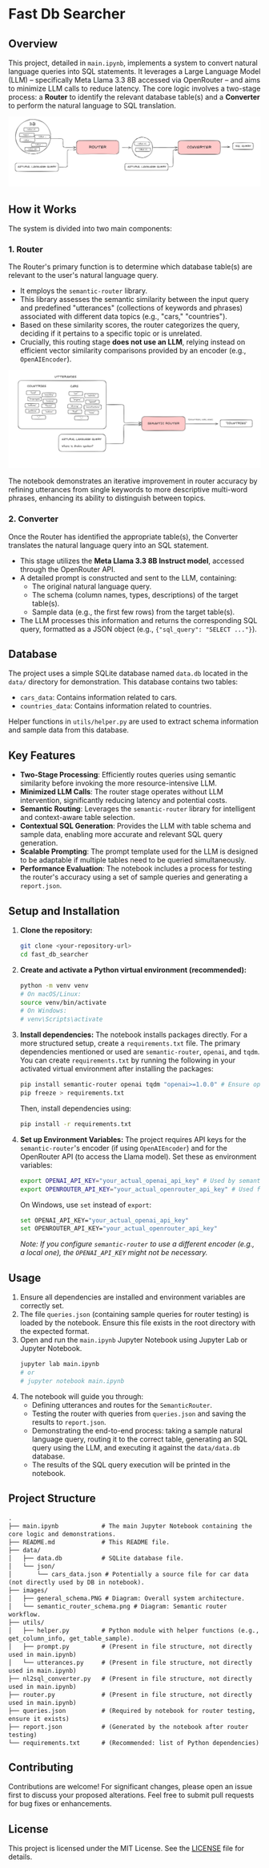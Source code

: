 # Fast Db Searcher

## Overview

This project, detailed in `main.ipynb`, implements a system to convert natural language queries into SQL statements. It leverages a Large Language Model (LLM) – specifically Meta Llama 3.3 8B accessed via OpenRouter – and aims to minimize LLM calls to reduce latency. The core logic involves a two-stage process: a **Router** to identify the relevant database table(s) and a **Converter** to perform the natural language to SQL translation.

![Overall Schema](images/general_schema.png)

## How it Works

The system is divided into two main components:

### 1. Router

The Router's primary function is to determine which database table(s) are relevant to the user's natural language query.
- It employs the `semantic-router` library.
- This library assesses the semantic similarity between the input query and predefined "utterances" (collections of keywords and phrases) associated with different data topics (e.g., "cars," "countries").
- Based on these similarity scores, the router categorizes the query, deciding if it pertains to a specific topic or is unrelated.
- Crucially, this routing stage **does not use an LLM**, relying instead on efficient vector similarity comparisons provided by an encoder (e.g., `OpenAIEncoder`).

![Semantic Router Schema](images/semantic_router_schema.png)

The notebook demonstrates an iterative improvement in router accuracy by refining utterances from single keywords to more descriptive multi-word phrases, enhancing its ability to distinguish between topics.

### 2. Converter

Once the Router has identified the appropriate table(s), the Converter translates the natural language query into an SQL statement.
- This stage utilizes the **Meta Llama 3.3 8B Instruct model**, accessed through the OpenRouter API.
- A detailed prompt is constructed and sent to the LLM, containing:
    - The original natural language query.
    - The schema (column names, types, descriptions) of the target table(s).
    - Sample data (e.g., the first few rows) from the target table(s).
- The LLM processes this information and returns the corresponding SQL query, formatted as a JSON object (e.g., `{"sql_query": "SELECT ..."}`).

## Database

The project uses a simple SQLite database named `data.db` located in the `data/` directory for demonstration. This database contains two tables:
- `cars_data`: Contains information related to cars.
- `countries_data`: Contains information related to countries.

Helper functions in `utils/helper.py` are used to extract schema information and sample data from this database.

## Key Features

- **Two-Stage Processing**: Efficiently routes queries using semantic similarity before invoking the more resource-intensive LLM.
- **Minimized LLM Calls**: The router stage operates without LLM intervention, significantly reducing latency and potential costs.
- **Semantic Routing**: Leverages the `semantic-router` library for intelligent and context-aware table selection.
- **Contextual SQL Generation**: Provides the LLM with table schema and sample data, enabling more accurate and relevant SQL query generation.
- **Scalable Prompting**: The prompt template used for the LLM is designed to be adaptable if multiple tables need to be queried simultaneously.
- **Performance Evaluation**: The notebook includes a process for testing the router's accuracy using a set of sample queries and generating a `report.json`.

## Setup and Installation

1.  **Clone the repository:**
    ```bash
    git clone <your-repository-url>
    cd fast_db_searcher
    ```

2.  **Create and activate a Python virtual environment (recommended):**
    ```bash
    python -m venv venv
    # On macOS/Linux:
    source venv/bin/activate
    # On Windows:
    # venv\Scripts\activate
    ```

3.  **Install dependencies:**
    The notebook installs packages directly. For a more structured setup, create a `requirements.txt` file. The primary dependencies mentioned or used are `semantic-router`, `openai`, and `tqdm`.
    You can create `requirements.txt` by running the following in your activated virtual environment after installing the packages:
    ```bash
    pip install semantic-router openai tqdm "openai>=1.0.0" # Ensure openai version compatibility if needed
    pip freeze > requirements.txt
    ```
    Then, install dependencies using:
    ```bash
    pip install -r requirements.txt
    ```

4.  **Set up Environment Variables:**
    The project requires API keys for the `semantic-router`'s encoder (if using `OpenAIEncoder`) and for the OpenRouter API (to access the Llama model). Set these as environment variables:

    ```bash
    export OPENAI_API_KEY="your_actual_openai_api_key" # Used by semantic_router.encoders.OpenAIEncoder
    export OPENROUTER_API_KEY="your_actual_openrouter_api_key" # Used for LLM via OpenRouter
    ```
    On Windows, use `set` instead of `export`:
    ```bash
    set OPENAI_API_KEY="your_actual_openai_api_key"
    set OPENROUTER_API_KEY="your_actual_openrouter_api_key"
    ```
    *Note: If you configure `semantic-router` to use a different encoder (e.g., a local one), the `OPENAI_API_KEY` might not be necessary.*

## Usage

1.  Ensure all dependencies are installed and environment variables are correctly set.
2.  The file `queries.json` (containing sample queries for router testing) is loaded by the notebook. Ensure this file exists in the root directory with the expected format.
3.  Open and run the `main.ipynb` Jupyter Notebook using Jupyter Lab or Jupyter Notebook.
    ```bash
    jupyter lab main.ipynb
    # or
    # jupyter notebook main.ipynb
    ```
4.  The notebook will guide you through:
    - Defining utterances and routes for the `SemanticRouter`.
    - Testing the router with queries from `queries.json` and saving the results to `report.json`.
    - Demonstrating the end-to-end process: taking a sample natural language query, routing it to the correct table, generating an SQL query using the LLM, and executing it against the `data/data.db` database.
    - The results of the SQL query execution will be printed in the notebook.

## Project Structure

```
.
├── main.ipynb            # The main Jupyter Notebook containing the core logic and demonstrations.
├── README.md             # This README file.
├── data/
│   ├── data.db           # SQLite database file.
│   └── json/
│       └── cars_data.json # Potentially a source file for car data (not directly used by DB in notebook).
├── images/
│   ├── general_schema.PNG # Diagram: Overall system architecture.
│   └── semantic_router_schema.png # Diagram: Semantic router workflow.
├── utils/
│   ├── helper.py         # Python module with helper functions (e.g., get_column_info, get_table_sample).
│   ├── prompt.py         # (Present in file structure, not directly used in main.ipynb)
│   └── utterances.py     # (Present in file structure, not directly used in main.ipynb)
├── nl2sql_converter.py   # (Present in file structure, not directly used in main.ipynb)
├── router.py             # (Present in file structure, not directly used in main.ipynb)
├── queries.json          # (Required by notebook for router testing, ensure it exists)
├── report.json           # (Generated by the notebook after router testing)
└── requirements.txt      # (Recommended: list of Python dependencies)
```

## Contributing

Contributions are welcome! For significant changes, please open an issue first to discuss your proposed alterations. Feel free to submit pull requests for bug fixes or enhancements.

## License

This project is licensed under the MIT License. See the [LICENSE](LICENSE) file for details.
